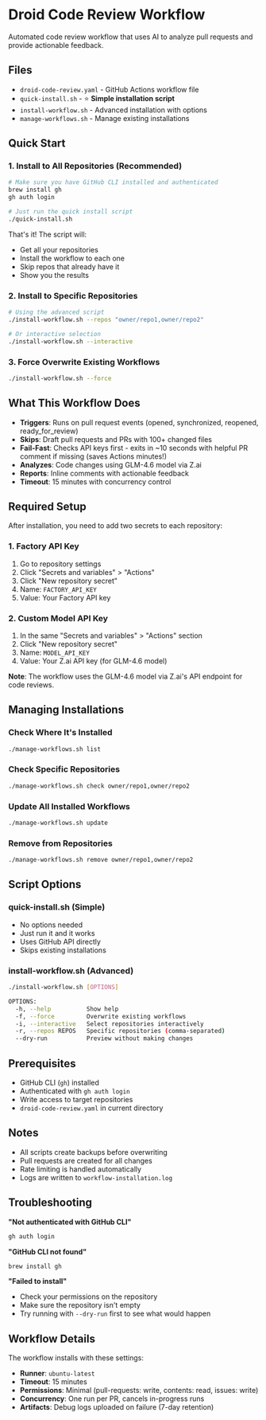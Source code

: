 # Droid Code Review Workflow

Automated code review workflow that uses AI to analyze pull requests and provide actionable feedback.

## Files

- `droid-code-review.yaml` - GitHub Actions workflow file
- `quick-install.sh` - ⭐ **Simple installation script**
- `install-workflow.sh` - Advanced installation with options
- `manage-workflows.sh` - Manage existing installations

## Quick Start

### 1. Install to All Repositories (Recommended)

```bash
# Make sure you have GitHub CLI installed and authenticated
brew install gh
gh auth login

# Just run the quick install script
./quick-install.sh
```

That's it! The script will:
- Get all your repositories
- Install the workflow to each one
- Skip repos that already have it
- Show you the results

### 2. Install to Specific Repositories

```bash
# Using the advanced script
./install-workflow.sh --repos "owner/repo1,owner/repo2"

# Or interactive selection
./install-workflow.sh --interactive
```

### 3. Force Overwrite Existing Workflows

```bash
./install-workflow.sh --force
```

## What This Workflow Does

- **Triggers**: Runs on pull request events (opened, synchronized, reopened, ready_for_review)
- **Skips**: Draft pull requests and PRs with 100+ changed files
- **Fail-Fast**: Checks API keys first - exits in ~10 seconds with helpful PR comment if missing (saves Actions minutes!)
- **Analyzes**: Code changes using GLM-4.6 model via Z.ai
- **Reports**: Inline comments with actionable feedback
- **Timeout**: 15 minutes with concurrency control

## Required Setup

After installation, you need to add two secrets to each repository:

### 1. Factory API Key
1. Go to repository settings
2. Click "Secrets and variables" > "Actions"
3. Click "New repository secret"
4. Name: `FACTORY_API_KEY`
5. Value: Your Factory API key

### 2. Custom Model API Key
1. In the same "Secrets and variables" > "Actions" section
2. Click "New repository secret"
3. Name: `MODEL_API_KEY`
4. Value: Your Z.ai API key (for GLM-4.6 model)

**Note**: The workflow uses the GLM-4.6 model via Z.ai's API endpoint for code reviews.

## Managing Installations

### Check Where It's Installed

```bash
./manage-workflows.sh list
```

### Check Specific Repositories

```bash
./manage-workflows.sh check owner/repo1,owner/repo2
```

### Update All Installed Workflows

```bash
./manage-workflows.sh update
```

### Remove from Repositories

```bash
./manage-workflows.sh remove owner/repo1,owner/repo2
```

## Script Options

### quick-install.sh (Simple)
- No options needed
- Just run it and it works
- Uses GitHub API directly
- Skips existing installations

### install-workflow.sh (Advanced)
```bash
./install-workflow.sh [OPTIONS]

OPTIONS:
  -h, --help          Show help
  -f, --force         Overwrite existing workflows
  -i, --interactive   Select repositories interactively
  -r, --repos REPOS   Specific repositories (comma-separated)
  --dry-run           Preview without making changes
```

## Prerequisites

- GitHub CLI (`gh`) installed
- Authenticated with `gh auth login`
- Write access to target repositories
- `droid-code-review.yaml` in current directory

## Notes

- All scripts create backups before overwriting
- Pull requests are created for all changes
- Rate limiting is handled automatically
- Logs are written to `workflow-installation.log`

## Troubleshooting

**"Not authenticated with GitHub CLI"**
```bash
gh auth login
```

**"GitHub CLI not found"**
```bash
brew install gh
```

**"Failed to install"**
- Check your permissions on the repository
- Make sure the repository isn't empty
- Try running with `--dry-run` first to see what would happen

## Workflow Details

The workflow installs with these settings:
- **Runner**: `ubuntu-latest`
- **Timeout**: 15 minutes
- **Permissions**: Minimal (pull-requests: write, contents: read, issues: write)
- **Concurrency**: One run per PR, cancels in-progress runs
- **Artifacts**: Debug logs uploaded on failure (7-day retention)
